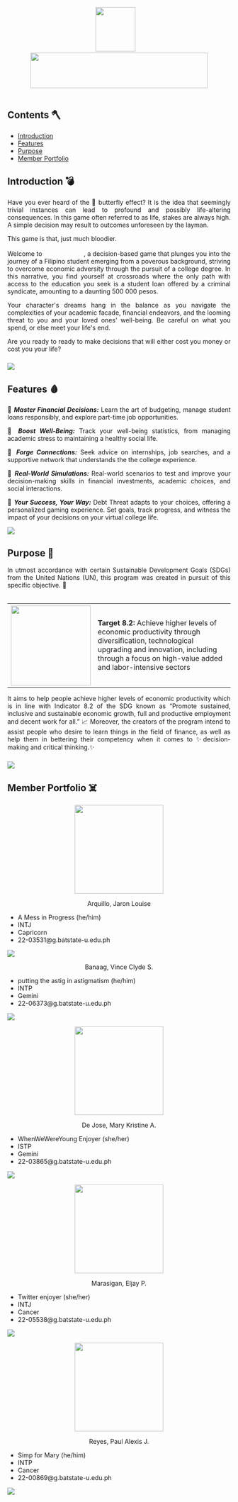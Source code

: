 <p align="center">
    <img src="https://i.ibb.co/j6zC0X3/ezgif-4-241998eeff.gif" height="100" width="90"/> &nbsp; &nbsp;
    <img src="https://i.ibb.co/1b7syj4/8fbde1eefb01a339aa88ecb27fcf0fa8.png" height="80" width="400"/><br><br>
</p>

## Contents 🪓
- [Introduction](#introduction)
- [Features](#features)
- [Purpose](#purpose)
- [Member Portfolio](#members)

### <a name="introduction"></a>
## Introduction 💣
<div align="justify"> Have you ever heard of the 🦋 butterfly effect? It is the idea that seemingly trivial instances can lead to profound and possibly life-altering consequences. In this game often referred to as life, stakes are always high. A simple decision may result to outcomes unforeseen by the layman.

This game is that, just much bloodier.

Welcome to <img src="https://i.ibb.co/1b7syj4/8fbde1eefb01a339aa88ecb27fcf0fa8.png" height="17" width="90"/>, a decision-based game that plunges you into the journey of a Filipino student emerging from a poverous background, striving to overcome economic adversity through the pursuit of a college degree. In this narrative, you find yourself at crossroads where the only path with access to the education you seek is a student loan offered by a criminal syndicate, amounting to a daunting 500 000 pesos.

Your character's dreams hang in the balance as you navigate the complexities of your academic facade, financial endeavors, and the looming threat to you and your loved ones' well-being. Be careful on what you spend, or else meet your life's end.

Are you ready to ready to make decisions that will either cost you money or cost you your life? 

### <a name="features"></a>
<img src="https://user-images.githubusercontent.com/73097560/115834477-dbab4500-a447-11eb-908a-139a6edaec5c.gif"><br>
## Features 🩸
<!-- Your features content here -->
🔻 ***Master Financial Decisions:***
    Learn the art of budgeting, manage student loans responsibly, and explore part-time job opportunities. 

🔻  ***Boost Well-Being:***
    Track your well-being statistics, from managing academic stress to maintaining a healthy social life. 

🔻  ***Forge Connections:***
    Seek advice on internships, job searches, and a supportive network that understands the the college experience.

🔻  ***Real-World Simulations:***
    Real-world scenarios to test and improve your decision-making skills in financial investments, academic choices, and social interactions.

🔻  ***Your Success, Your Way:***
    Debt Threat adapts to your choices, offering a personalized gaming experience. Set goals, track progress, and witness the impact of your decisions on your virtual college life. </div>
<img src="https://user-images.githubusercontent.com/73097560/115834477-dbab4500-a447-11eb-908a-139a6edaec5c.gif"><br>
### <a name="purpose"></a>
## Purpose 🔪
<div align="justify"> In utmost accordance with certain Sustainable Development Goals (SDGs) from the United Nations (UN), this program was created in pursuit of this specific objective. 📝 
<br><br>
	
<table>
	<tr>
		<th><img src="https://i.ibb.co/D75FzYw/8-SDG-Make-Every-Day-Count-Gifs-GDU.gif", width=180 height=180/></a></th>
		<td><strong>Target 8.2:</strong> Achieve higher levels of economic productivity through diversification, technological upgrading and innovation, including through a focus on high-value added and labor-intensive sectors</td>
	</tr>
</table>


It aims to help people achieve higher levels of economic productivity  which is in line with Indicator 8.2 of the SDG known as “Promote sustained, inclusive and sustainable economic growth, full and productive employment and decent work for all.” 📈 Moreover, the creators of the program intend to assist people who desire to learn things in the field of finance, as well as help them in bettering their competency when it comes to ✨decision-making and critical thinking.✨
</div>

### <a name="members"></a>
<img src="https://user-images.githubusercontent.com/73097560/115834477-dbab4500-a447-11eb-908a-139a6edaec5c.gif"><br>
## Member Portfolio ☠️
<!-- Your member portfolio content here -->
<p align="center"><img src="https://i.ibb.co/ZJrbkrz/387328927-1112705976772427-8860459638482587988-n.jpg" width="200" height="200" />
<p align="center">
Arquillo, Jaron Louise 
<ul>
	<li>A Mess in Progress (he/him) </li>
	<li>INTJ</li>
	<li>Capricorn</li>
	<li>22-03531@g.batstate-u.edu.ph</li>
</ul>
</p>
<img src="https://user-images.githubusercontent.com/73097560/115834477-dbab4500-a447-11eb-908a-139a6edaec5c.gif"><br>
<p align="center">
<p align="center">
Banaag, Vince Clyde S. 
<ul>
	<li>putting the astig in astigmatism (he/him) </li>
	<li>INTP</li>
	<li>Gemini</li>
	<li>22-06373@g.batstate-u.edu.ph</li>
</ul>
</p>
<img src="https://user-images.githubusercontent.com/73097560/115834477-dbab4500-a447-11eb-908a-139a6edaec5c.gif"><br>
<p align="center"><img src="https://i.ibb.co/NCqL8Wm/403629066-664455985677276-3442638710394462470-n.jpg" width="200" height="200" />
<p align="center">
De Jose, Mary Kristine A. 
<ul>
	<li>WhenWeWereYoung Enjoyer (she/her) </li>
	<li>ISTP</li>
	<li>Gemini</li>
	<li>22-03865@g.batstate-u.edu.ph</li>
</ul>
</p>
<img src="https://user-images.githubusercontent.com/73097560/115834477-dbab4500-a447-11eb-908a-139a6edaec5c.gif"><br>
<p align="center"><img src="https://i.ibb.co/0y8tDxG/400157860-725047402815272-7964848878070784083-n.jpg" width="200" height="200" />
<p align="center">
Marasigan, Eljay P. 
<ul>
	<li>Twitter enjoyer (she/her) </li>
	<li>INTJ</li>
	<li>Cancer</li>
	<li>22-05538@g.batstate-u.edu.ph</li>
</ul>
</p>
<img src="https://user-images.githubusercontent.com/73097560/115834477-dbab4500-a447-11eb-908a-139a6edaec5c.gif"><br>
<p align="center"><img src="https://i.ibb.co/9bkkmDp/383832230-300337922732392-7098374674512365882-n.jpg" width="200" height="200" />
<p align="center">
Reyes, Paul Alexis J. 
<ul>
	<li>Simp for Mary (he/him) </li>
	<li>INTP</li>
	<li>Cancer</li>
	<li>22-00869@g.batstate-u.edu.ph</li>
</ul>
</p>
<img src="https://user-images.githubusercontent.com/73097560/115834477-dbab4500-a447-11eb-908a-139a6edaec5c.gif"><br>
